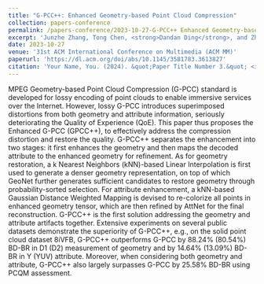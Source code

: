 ```yaml
---
title: "G-PCC++: Enhanced Geometry-based Point Cloud Compression"
collection: papers-conference
permalink: /papers-conference/2023-10-27-G-PCC++ Enhanced Geometry-based Point Cloud Compression
excerpt: 'Junzhe Zhang, Tong Chen, <strong>Dandan Ding</strong>, and Zhan Ma'
date: 2023-10-27
venue: '31st ACM International Conference on Multimedia (ACM MM)'
paperurl: 'https://dl.acm.org/doi/abs/10.1145/3581783.3613827'
citation: 'Your Name, You. (2024). &quot;Paper Title Number 3.&quot; <i>GitHub Journal of Bugs</i>. 1(3).'
---
```


MPEG Geometry-based Point Cloud Compression (G-PCC) standard is developed for lossy encoding of point clouds to enable immersive services over the Internet. However, lossy G-PCC introduces superimposed distortions from both geometry and attribute information, seriously deteriorating the Quality of Experience (QoE). This paper thus proposes the Enhanced G-PCC (GPCC++), to effectively address the compression distortion and restore the quality. G-PCC++ separates the enhancement into two stages: it first enhances the geometry and then maps the decoded attribute to the enhanced geometry for refinement. As for geometry restoration, a k Nearest Neighbors (kNN)-based Linear Interpolation is first used to generate a denser geometry representation, on top of which GeoNet further generates sufficient candidates to restore geometry through probability-sorted selection. For attribute enhancement, a kNN-based Gaussian Distance Weighted Mapping is devised to re-colorize all points in enhanced geometry tensor, which are then refined by AttNet for the final reconstruction. G-PCC++ is the first solution addressing the geometry and attribute artifacts together. Extensive experiments on several public datasets demonstrate the superiority of G-PCC++, e.g., on the solid point cloud dataset 8iVFB, G-PCC++ outperforms G-PCC by 88.24% (80.54%) BD-BR in D1 (D2) measurement of geometry and by 14.64% (13.09%) BD-BR in Y (YUV) attribute. Moreover, when considering both geometry and attribute, G-PCC++ also largely surpasses G-PCC by 25.58% BD-BR using PCQM assessment.

